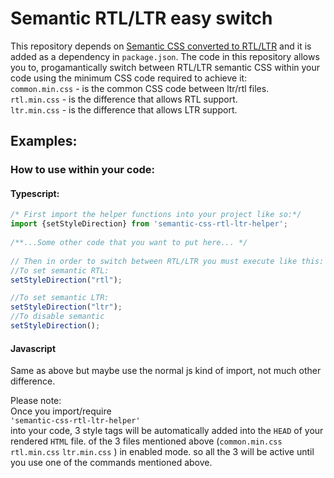 # Semantic RTL/LTR easy switch
This repository depends on [Semantic CSS converted to RTL/LTR](https://github.com/Okoyl/Semantic-UI-CSS) and it is added as a dependency in ```package.json```.
The code in this repository allows you to, progamantically switch between RTL/LTR semantic CSS within your    
code using the minimum CSS code required to achieve it:   
`common.min.css` - is the common CSS code between ltr/rtl files.   
`rtl.min.css` - is the difference that allows RTL support.  
`ltr.min.css` - is the difference that allows LTR support. 
## Examples:
### How to use within your code:
#### Typescript:
```ts
/* First import the helper functions into your project like so:*/
import {setStyleDirection} from 'semantic-css-rtl-ltr-helper';   
   
/**...Some other code that you want to put here... */
   
// Then in order to switch between RTL/LTR you must execute like this:
//To set semantic RTL:
setStyleDirection("rtl");

//To set semantic LTR:
setStyleDirection("ltr");
//To disable semantic
setStyleDirection();
```
#### Javascript
Same as above but maybe use the normal js kind of import, not much other difference.

Please note:   
Once you import/require   
`'semantic-css-rtl-ltr-helper'`   
into your code,
3 style tags will be automatically added into the `HEAD` of your rendered `HTML` file.
of the 3 files mentioned above (`common.min.css` `rtl.min.css` `ltr.min.css`  ) in enabled mode.
so all the 3 will be active until you use one of the commands mentioned above.